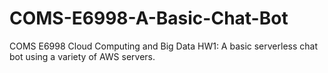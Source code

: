 # COMS-E6998-A-Basic-Chat-Bot
COMS E6998 Cloud Computing and Big Data HW1: A basic serverless chat bot using a variety of AWS servers.
